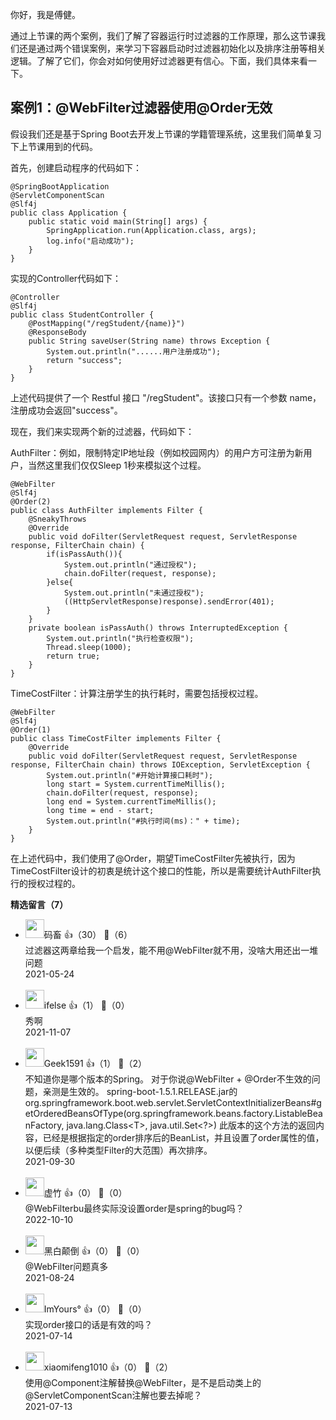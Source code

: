 你好，我是傅健。

通过上节课的两个案例，我们了解了容器运行时过滤器的工作原理，那么这节课我们还是通过两个错误案例，来学习下容器启动时过滤器初始化以及排序注册等相关逻辑。了解了它们，你会对如何使用好过滤器更有信心。下面，我们具体来看一下。

## 案例1：@WebFilter过滤器使用@Order无效

假设我们还是基于Spring Boot去开发上节课的学籍管理系统，这里我们简单复习下上节课用到的代码。

首先，创建启动程序的代码如下：

```
@SpringBootApplication
@ServletComponentScan
@Slf4j
public class Application {
    public static void main(String[] args) {
        SpringApplication.run(Application.class, args);
        log.info("启动成功");
    }
}
```

实现的Controller代码如下：

```
@Controller
@Slf4j
public class StudentController {
    @PostMapping("/regStudent/{name)}")
    @ResponseBody
    public String saveUser(String name) throws Exception {
        System.out.println("......用户注册成功");
        return "success";
    }
}
```

上述代码提供了一个 Restful 接口 "/regStudent"。该接口只有一个参数 name，注册成功会返回"success"。

现在，我们来实现两个新的过滤器，代码如下：

AuthFilter：例如，限制特定IP地址段（例如校园网内）的用户方可注册为新用户，当然这里我们仅仅Sleep 1秒来模拟这个过程。

```
@WebFilter
@Slf4j
@Order(2)
public class AuthFilter implements Filter {
    @SneakyThrows
    @Override
    public void doFilter(ServletRequest request, ServletResponse response, FilterChain chain) {
        if(isPassAuth()){
            System.out.println("通过授权");
            chain.doFilter(request, response);
        }else{
            System.out.println("未通过授权");
            ((HttpServletResponse)response).sendError(401);
        }
    }
    private boolean isPassAuth() throws InterruptedException {
        System.out.println("执行检查权限");
        Thread.sleep(1000);
        return true;
    }
}
```

TimeCostFilter：计算注册学生的执行耗时，需要包括授权过程。

```
@WebFilter
@Slf4j
@Order(1)
public class TimeCostFilter implements Filter {
    @Override
    public void doFilter(ServletRequest request, ServletResponse response, FilterChain chain) throws IOException, ServletException {
        System.out.println("#开始计算接口耗时");
        long start = System.currentTimeMillis();
        chain.doFilter(request, response);
        long end = System.currentTimeMillis();
        long time = end - start;
        System.out.println("#执行时间(ms)：" + time);
    }
}
```

在上述代码中，我们使用了@Order，期望TimeCostFilter先被执行，因为TimeCostFilter设计的初衷是统计这个接口的性能，所以是需要统计AuthFilter执行的授权过程的。
<div><strong>精选留言（7）</strong></div><ul>
<li><img src="https://static001.geekbang.org/account/avatar/00/1f/80/c8/ac09f52c.jpg" width="30px"><span>码畜</span> 👍（30） 💬（6）<div>过滤器这两章给我一个启发，能不用@WebFilter就不用，没啥大用还出一堆问题</div>2021-05-24</li><br/><li><img src="https://static001.geekbang.org/account/avatar/00/26/eb/d7/90391376.jpg" width="30px"><span>ifelse</span> 👍（1） 💬（0）<div>秀啊</div>2021-11-07</li><br/><li><img src="https://static001.geekbang.org/account/avatar/00/1e/f5/8e/1d68db9a.jpg" width="30px"><span>Geek1591</span> 👍（1） 💬（2）<div>不知道你是哪个版本的Spring。
对于你说@WebFilter + @Order不生效的问题，亲测是生效的。
spring-boot-1.5.1.RELEASE.jar的
org.springframework.boot.web.servlet.ServletContextInitializerBeans#getOrderedBeansOfType(org.springframework.beans.factory.ListableBeanFactory, java.lang.Class&lt;T&gt;, java.util.Set&lt;?&gt;)
此版本的这个方法的返回内容，已经是根据指定的order排序后的BeanList，并且设置了order属性的值，以便后续（多种类型Filter的大范围）再次排序。</div>2021-09-30</li><br/><li><img src="http://thirdwx.qlogo.cn/mmopen/vi_32/Q0j4TwGTfTJIocn8OMjfSGqyeSJEV3ID2rquLR0S6xo0ibdNYQgzicib6L6VlqWjhgxOqD2iaicX1KhbWXWCsmBTskA/132" width="30px"><span>虚竹</span> 👍（0） 💬（0）<div>@WebFilterbu最终实际没设置order是spring的bug吗？</div>2022-10-10</li><br/><li><img src="https://static001.geekbang.org/account/avatar/00/21/11/c8/889846a7.jpg" width="30px"><span>黑白颠倒</span> 👍（0） 💬（0）<div>@WebFilter问题真多</div>2021-08-24</li><br/><li><img src="https://static001.geekbang.org/account/avatar/00/1a/b6/15/e2cfd10d.jpg" width="30px"><span>ImYours°</span> 👍（0） 💬（0）<div>实现order接口的话是有效的吗？</div>2021-07-14</li><br/><li><img src="http://thirdwx.qlogo.cn/mmopen/vi_32/Q0j4TwGTfTIcBRhqN1lpk5Kk9OJuM6XL6epbJXGMZOL1no1RyBjwycEzJU4L1TIUAoRUSoNG4pDsnN9wLrRqbg/132" width="30px"><span>xiaomifeng1010</span> 👍（0） 💬（2）<div>使用@Component注解替换@WebFilter，是不是启动类上的@ServletComponentScan注解也要去掉呢？</div>2021-07-13</li><br/>
</ul>